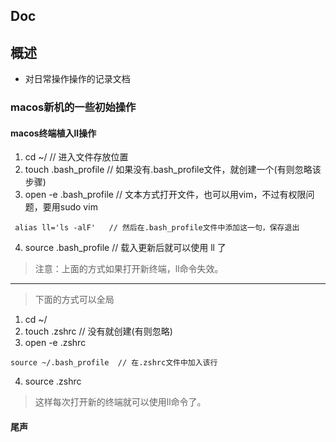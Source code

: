 ## Doc 

## 概述
- 对日常操作操作的记录文档

### macos新机的一些初始操作

#### macos终端植入ll操作

1. cd ~/     // 进入文件存放位置
2. touch .bash_profile   // 如果没有.bash_profile文件，就创建一个(有则忽略该步骤)
3. open -e .bash_profile     // 文本方式打开文件，也可以用vim，不过有权限问题，要用sudo vim 
  ``` 
   alias ll='ls -alF'   // 然后在.bash_profile文件中添加这一句，保存退出
  ```
4. source .bash_profile  // 载入更新后就可以使用 ll 了

> 注意：上面的方式如果打开新终端，ll命令失效。
---
> 下面的方式可以全局
1. cd ~/
2. touch .zshrc // 没有就创建(有则忽略)
3. open -e .zshrc
  ```
  source ~/.bash_profile  // 在.zshrc文件中加入该行
  ```
4. source .zshrc
> 这样每次打开新的终端就可以使用ll命令了。

#### 尾声
